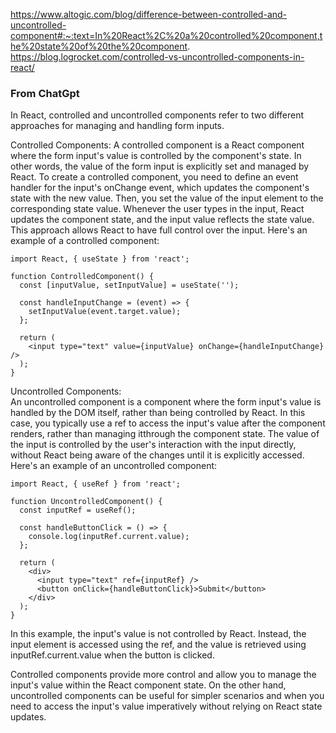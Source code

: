 https://www.altogic.com/blog/difference-between-controlled-and-uncontrolled-component#:~:text=In%20React%2C%20a%20controlled%20component,the%20state%20of%20the%20component.
https://blog.logrocket.com/controlled-vs-uncontrolled-components-in-react/  

### From ChatGpt  
In React, controlled and uncontrolled components refer to two different approaches for managing and handling form inputs.

Controlled Components:
A controlled component is a React component where the form input's value is controlled by the component's state. In other words, 
the value of the form input is explicitly set and managed by React. To create a controlled component, you need to define an event handler for the input's onChange event, which updates the component's state with the new value. Then, you set the value of the 
input element to the corresponding state value. Whenever the user types in the input, React updates the component state, and 
the input value reflects the state value. This approach allows React to have full control over the input.
Here's an example of a controlled component:

```
import React, { useState } from 'react';

function ControlledComponent() {
  const [inputValue, setInputValue] = useState('');

  const handleInputChange = (event) => {
    setInputValue(event.target.value);
  };

  return (
    <input type="text" value={inputValue} onChange={handleInputChange} />
  );
}
```
Uncontrolled Components:  
An uncontrolled component is a component where the form input's value is handled by the DOM itself, rather than being controlled by React. In this case, you typically use a ref to access the input's value after the component renders, rather than managing itthrough the component state. The value of the input is controlled by the user's interaction with the input directly, without React being aware of the changes until it is explicitly accessed.
Here's an example of an uncontrolled component:

```
import React, { useRef } from 'react';

function UncontrolledComponent() {
  const inputRef = useRef();

  const handleButtonClick = () => {
    console.log(inputRef.current.value);
  };

  return (
    <div>
      <input type="text" ref={inputRef} />
      <button onClick={handleButtonClick}>Submit</button>
    </div>
  );
}
```
In this example, the input's value is not controlled by React. Instead, the input element is accessed using the ref, and the value is retrieved using inputRef.current.value when the button is clicked.

Controlled components provide more control and allow you to manage the input's value within the React component state. On the other hand, uncontrolled components can be useful for simpler scenarios and when you need to access the input's value imperatively without relying on React state updates.
